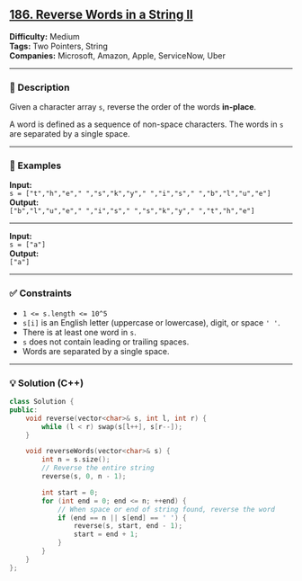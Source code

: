 ## [186. Reverse Words in a String II](https://leetcode.com/problems/reverse-words-in-a-string-ii/)

**Difficulty:** Medium  
**Tags:** Two Pointers, String  
**Companies:** Microsoft, Amazon, Apple, ServiceNow, Uber

---

### 📝 Description

Given a character array `s`, reverse the order of the words **in-place**.

A word is defined as a sequence of non-space characters. The words in `s` are separated by a single space.

---

### 📘 Examples

**Input:**  
`s = ["t","h","e"," ","s","k","y"," ","i","s"," ","b","l","u","e"]`  
**Output:**  
`["b","l","u","e"," ","i","s"," ","s","k","y"," ","t","h","e"]`

---

**Input:**  
`s = ["a"]`  
**Output:**  
`["a"]`

---

### ✅ Constraints

- `1 <= s.length <= 10^5`
- `s[i]` is an English letter (uppercase or lowercase), digit, or space `' '`.
- There is at least one word in `s`.
- `s` does not contain leading or trailing spaces.
- Words are separated by a single space.

---

### 💡 Solution (C++)

```cpp
class Solution {
public:
    void reverse(vector<char>& s, int l, int r) {
        while (l < r) swap(s[l++], s[r--]);
    }

    void reverseWords(vector<char>& s) {
        int n = s.size();
        // Reverse the entire string
        reverse(s, 0, n - 1);

        int start = 0;
        for (int end = 0; end <= n; ++end) {
            // When space or end of string found, reverse the word
            if (end == n || s[end] == ' ') {
                reverse(s, start, end - 1);
                start = end + 1;
            }
        }
    }
};
```
